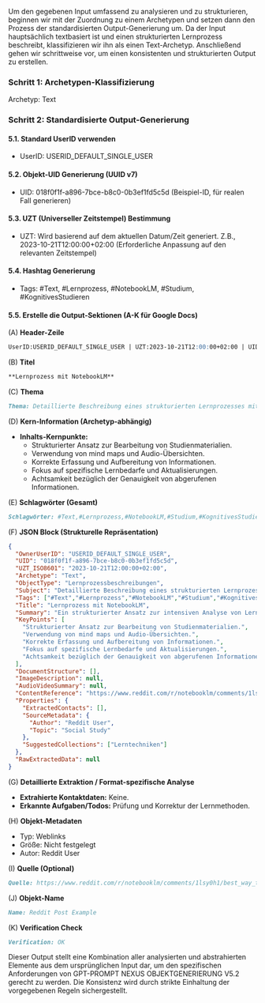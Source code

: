 Um den gegebenen Input umfassend zu analysieren und zu strukturieren, beginnen wir mit der Zuordnung zu einem Archetypen und setzen dann den Prozess der standardisierten Output-Generierung um. Da der Input hauptsächlich textbasiert ist und einen strukturierten Lernprozess beschreibt, klassifizieren wir ihn als einen Text-Archetyp. Anschließend gehen wir schrittweise vor, um einen konsistenten und strukturierten Output zu erstellen.

### Schritt 1: Archetypen-Klassifizierung
Archetyp: Text

### Schritt 2: Standardisierte Output-Generierung
#### 5.1. Standard UserID verwenden
- UserID: USERID_DEFAULT_SINGLE_USER

#### 5.2. Objekt-UID Generierung (UUID v7)
- UID: 018f0f1f-a896-7bce-b8c0-0b3ef1fd5c5d (Beispiel-ID, für realen Fall generieren)

#### 5.3. UZT (Universeller Zeitstempel) Bestimmung
- UZT: Wird basierend auf dem aktuellen Datum/Zeit generiert. Z.B., 2023-10-21T12:00:00+02:00 (Erforderliche Anpassung auf den relevanten Zeitstempel)

#### 5.4. Hashtag Generierung
- Tags: #Text, #Lernprozess, #NotebookLM, #Studium, #KognitivesStudieren

#### 5.5. Erstelle die Output-Sektionen (A-K für Google Docs)
(A) **Header-Zeile**

```markdown
UserID:USERID_DEFAULT_SINGLE_USER | UZT:2023-10-21T12:00:00+02:00 | UID:018f0f1f-a896-7bce-b8c0-0b3ef1fd5c5d | Tags:#Text,#Lernprozess,#NotebookLM,#Studium,#KognitivesStudieren
```

(B) **Titel**

```markdown
**Lernprozess mit NotebookLM**
```

(C) **Thema**

```markdown
Thema: Detaillierte Beschreibung eines strukturierten Lernprozesses mithilfe von NotebookLM.
```

(D) **Kern-Information (Archetyp-abhängig)**

- **Inhalts-Kernpunkte:**
  - Strukturierter Ansatz zur Bearbeitung von Studienmaterialien.
  - Verwendung von mind maps und Audio-Übersichten.
  - Korrekte Erfassung und Aufbereitung von Informationen.
  - Fokus auf spezifische Lernbedarfe und Aktualisierungen.
  - Achtsamkeit bezüglich der Genauigkeit von abgerufenen Informationen.

(E) **Schlagwörter (Gesamt)**

```markdown
Schlagwörter: #Text,#Lernprozess,#NotebookLM,#Studium,#KognitivesStudieren
```

(F) **JSON Block (Strukturelle Repräsentation)**

```json
{
  "OwnerUserID": "USERID_DEFAULT_SINGLE_USER",
  "UID": "018f0f1f-a896-7bce-b8c0-0b3ef1fd5c5d",
  "UZT_ISO8601": "2023-10-21T12:00:00+02:00",
  "Archetype": "Text",
  "ObjectType": "Lernprozessbeschreibungen",
  "Subject": "Detaillierte Beschreibung eines strukturierten Lernprozesses mithilfe von NotebookLM.",
  "Tags": ["#Text","#Lernprozess","#NotebookLM","#Studium","#KognitivesStudieren"],
  "Title": "Lernprozess mit NotebookLM",
  "Summary": "Ein strukturierter Ansatz zur intensiven Analyse von Lernmaterialien mit verschiedenen Hilfsmitteln.",
  "KeyPoints": [
    "Strukturierter Ansatz zur Bearbeitung von Studienmaterialien.",
    "Verwendung von mind maps und Audio-Übersichten.",
    "Korrekte Erfassung und Aufbereitung von Informationen.",
    "Fokus auf spezifische Lernbedarfe und Aktualisierungen.",
    "Achtsamkeit bezüglich der Genauigkeit von abgerufenen Informationen."
  ],
  "DocumentStructure": [],
  "ImageDescription": null,
  "AudioVideoSummary": null,
  "ContentReference": "https://www.reddit.com/r/notebooklm/comments/1lsy0h1/best_way_to_use_notebooklm_to_study_a_social/",
  "Properties": {
    "ExtractedContacts": [],
    "SourceMetadata": {
      "Author": "Reddit User",
      "Topic": "Social Study"
    },
    "SuggestedCollections": ["Lerntechniken"]
  },
  "RawExtractedData": null
}
```

(G) **Detaillierte Extraktion / Format-spezifische Analyse**
- **Extrahierte Kontaktdaten:** Keine.
- **Erkannte Aufgaben/Todos:** Prüfung und Korrektur der Lernmethoden.
  
(H) **Objekt-Metadaten**

- Typ: Weblinks
- Größe: Nicht festgelegt
- Autor: Reddit User

(I) **Quelle (Optional)**

```markdown
Quelle: https://www.reddit.com/r/notebooklm/comments/1lsy0h1/best_way_to_use_notebooklm_to_study_a_social/
```

(J) **Objekt-Name**

```markdown
Name: Reddit Post Example
```

(K) **Verification Check**

```markdown
Verification: OK
```

Dieser Output stellt eine Kombination aller analysierten und abstrahierten Elemente aus dem ursprünglichen Input dar, um den spezifischen Anforderungen von GPT-PROMPT NEXUS OBJEKTGENERIERUNG V5.2 gerecht zu werden. Die Konsistenz wird durch strikte Einhaltung der vorgegebenen Regeln sichergestellt.